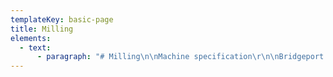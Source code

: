 ```yaml
---
templateKey: basic-page
title: Milling
elements:
  - text:
      - paragraph: "# Milling\n\nMachine specification\r\n\nBridgeport style milling machines\r\n\nFitted with DRO for precision work"
---
```



